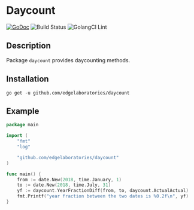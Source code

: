# Daycount

[![GoDoc](https://pkg.go.dev/github.com/edgelaboratories/daycount?status.png)](http:///pkg.go.dev/github.com/edgelaboratories/daycount)
![Build Status](https://github.com/edgelaboratories/daycount/workflows/Test/badge.svg)
![GolangCI Lint](https://github.com/edgelaboratories/daycount/workflows/golangci/badge.svg)

## Description

Package `daycount` provides daycounting methods.

## Installation

    go get -u github.com/edgelaboratories/daycount

## Example

```go
package main

import (
	"fmt"
	"log"

	"github.com/edgelaboratories/daycount"
)

func main() {
	from := date.New(2018, time.January, 1)
	to := date.New(2018, time.July, 31)
	yf := daycount.YearFractionDiff(from, to, daycount.ActualActual)
	fmt.Printf("year fraction between the two dates is %0.2f\n", yf)
}
```
